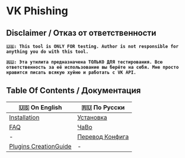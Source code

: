 # VK Phishing

## Disclaimer / Отказ от ответственности

**`🇺🇸: This tool is ONLY FOR testing. Author is not responsible for anything you do with this tool.`**


**`🇷🇺: Эта утилита предназначена ТОЛЬКО ДЛЯ тестирования. Всю ответственность за её использование вы берёте на себя. Мне просто нравится писать всякую хуйню и работать с VK API.`**


## Table Of Contents / Документация

| 🇺🇸 On English | 🇷🇺 По Русски |
| --- | --- |
| [Installation](./docs/installation.en.md) | [Установка](./docs/installation.ru.md) |
| [FAQ](./docs/faq.en.md) | [ЧаВо](./docs/faq.ru.md) |
| - | [Перевод Конфига](./docs/config.ru.md) |
| [Plugins CreationGuide](./docs/plugins.md) | - |
